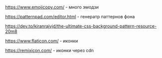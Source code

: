 https://www.emojicopy.com/ - много эмодзи

https://patternpad.com/editor.html - генератр паттернов фона

https://dev.to/kiranrajvjd/the-ultimate-css-background-pattern-resource-20m8


https://www.flaticon.com/ - иконки


https://remixicon.com/ - иконки через cdn



